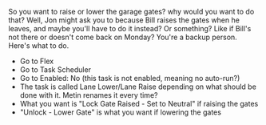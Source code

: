 So you want to raise or lower the garage gates?
why would you want to do that?
Well, Jon might ask you to because Bill raises the gates when he leaves, and maybe you'll have to do it instead? Or something? Like if Bill's not there or doesn't come back on Monday? You're a backup person.
Here's what to do.
- Go to Flex
- Go to Task Scheduler
- Go to Enabled: No (this task is not enabled, meaning no auto-run?)
- The task is called Lane Lower/Lane Raise depending on what should be done with it. Metin renames it every time?
- What you want is "Lock Gate Raised - Set to Neutral" if raising the gates
- "Unlock - Lower Gate" is what you want if lowering the gates
